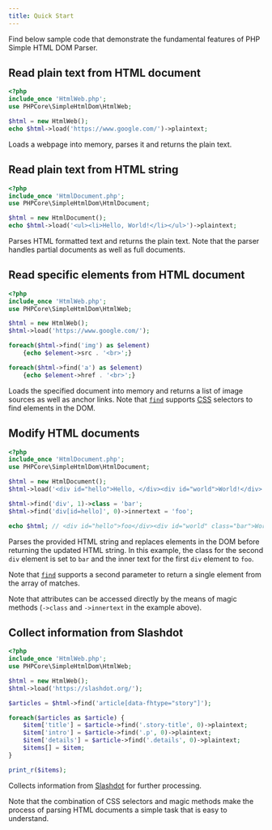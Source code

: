 ```yaml
---
title: Quick Start
---
```


Find below sample code that demonstrate the fundamental features of PHP Simple HTML DOM Parser.

## Read plain text from HTML document

```php
<?php
include_once 'HtmlWeb.php';
use PHPCore\SimpleHtmlDom\HtmlWeb;

$html = new HtmlWeb();
echo $html->load('https://www.google.com/')->plaintext;
```

Loads a webpage into memory, parses it and returns the plain text.

## Read plain text from HTML string

```php
<?php
include_once 'HtmlDocument.php';
use PHPCore\SimpleHtmlDom\HtmlDocument;

$html = new HtmlDocument();
echo $html->load('<ul><li>Hello, World!</li></ul>')->plaintext;
```

Parses HTML formatted text and returns the plain text. Note that the parser handles partial documents as well as full documents.

## Read specific elements from HTML document

```php
<?php
include_once 'HtmlWeb.php';
use PHPCore\SimpleHtmlDom\HtmlWeb;

$html = new HtmlWeb();
$html->load('https://www.google.com/');

foreach($html->find('img') as $element)
    {echo $element->src . '<br>';}

foreach($html->find('a') as $element)
    {echo $element->href . '<br>';}
```

Loads the specified document into memory and returns a list of image sources as well as anchor links. Note that [`find`](examples/finding-html-elements.md) supports [CSS](https://www.w3.org/TR/selectors/) selectors to find elements in the DOM.

## Modify HTML documents

```php
<?php
include_once 'HtmlDocument.php';
use PHPCore\SimpleHtmlDom\HtmlDocument;

$html = new HtmlDocument();
$html->load('<div id="hello">Hello, </div><div id="world">World!</div>');

$html->find('div', 1)->class = 'bar';
$html->find('div[id=hello]', 0)->innertext = 'foo';

echo $html; // <div id="hello">foo</div><div id="world" class="bar">World!</div>
```

Parses the provided HTML string and replaces elements in the DOM before returning the updated HTML string. In this example, the class for the second `div` element is set to `bar` and the inner text for the first `div` element to `foo`.

Note that [`find`](examples/finding-html-elements.md) supports a second parameter to return a single element from the array of matches.

Note that attributes can be accessed directly by the means of magic methods (`->class` and `->innertext` in the example above).

## Collect information from Slashdot

```php
<?php
include_once 'HtmlWeb.php';
use PHPCore\SimpleHtmlDom\HtmlWeb;

$html = new HtmlWeb();
$html->load('https://slashdot.org/');

$articles = $html->find('article[data-fhtype="story"]');

foreach($articles as $article) {
    $item['title'] = $article->find('.story-title', 0)->plaintext;
    $item['intro'] = $article->find('.p', 0)->plaintext;
    $item['details'] = $article->find('.details', 0)->plaintext;
    $items[] = $item;
}

print_r($items);
```

Collects information from [Slashdot](https://slashdot.org/) for further processing.

Note that the combination of CSS selectors and magic methods make the process of parsing HTML documents a simple task that is easy to understand.
